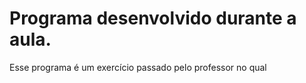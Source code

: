 

# Programa desenvolvido durante a aula.

Esse programa é um exercício passado pelo professor no qual 
